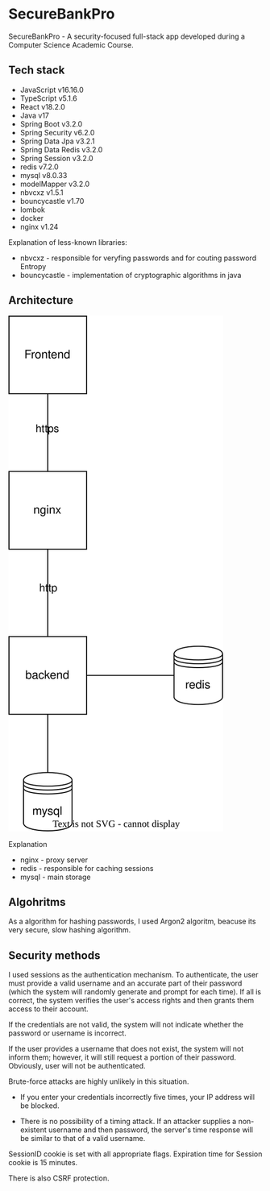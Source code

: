 # SecureBankPro

SecureBankPro - A security-focused full-stack app developed during a Computer Science Academic Course.

## Tech stack

- JavaScript v16.16.0
- TypeScript v5.1.6
- React v18.2.0
- Java v17
- Spring Boot v3.2.0
- Spring Security v6.2.0
- Spring Data Jpa v3.2.1
- Spring Data Redis v3.2.0
- Spring Session v3.2.0
- redis v7.2.0
- mysql v8.0.33
- modelMapper v3.2.0
- nbvcxz v1.5.1
- bouncycastle v1.70
- lombok
- docker
- nginx v1.24

Explanation of less-known libraries:

- nbvcxz - responsible for veryfing passwords and for couting password Entropy
- bouncycastle - implementation of cryptographic algorithms in java

## Architecture

<img src="documentation/Architecture.drawio.svg"/>

Explanation

- nginx - proxy server
- redis - responsible for caching sessions
- mysql - main storage

## Algohritms

As a algorithm for hashing passwords, I used Argon2 algoritm, beacuse its very secure, slow hashing algorithm.

## Security methods

I used sessions as the authentication mechanism. To authenticate, the user must provide a valid username and an accurate part of their password (which the system will randomly generate and prompt for each time). If all is correct, the system verifies the user's access rights and then grants them access to their account.

If the credentials are not valid, the system will not indicate whether the password or username is incorrect.

If the user provides a username that does not exist, the system will not inform them; however, it will still request a portion of their password. Obviously, user will not be authenticated.

Brute-force attacks are highly unlikely in this situation.

- If you enter your credentials incorrectly five times, your IP address will be blocked.

- There is no possibility of a timing attack. If an attacker supplies a non-existent username and then password, the server's time response will be similar to that of a valid username.

SessionID cookie is set with all appropriate flags. Expiration time for Session cookie is 15 minutes.

There is also CSRF protection.
